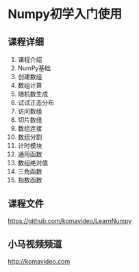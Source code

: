 Numpy初学入门使用
===============

## 课程详细

01. 课程介绍
02. NumPy基础
03. 创建数组
04. 数组计算
05. 随机数生成
06. 试试正态分布
07. 访问数组
08. 切片数组
09. 数组连接
10. 数组分割
11. 计时模块
12. 通用函数
13. 数组绝对值
14. 三角函数
15. 指数函数

## 课程文件

https://github.com/komavideo/LearnNumpy

## 小马视频频道

http://komavideo.com
